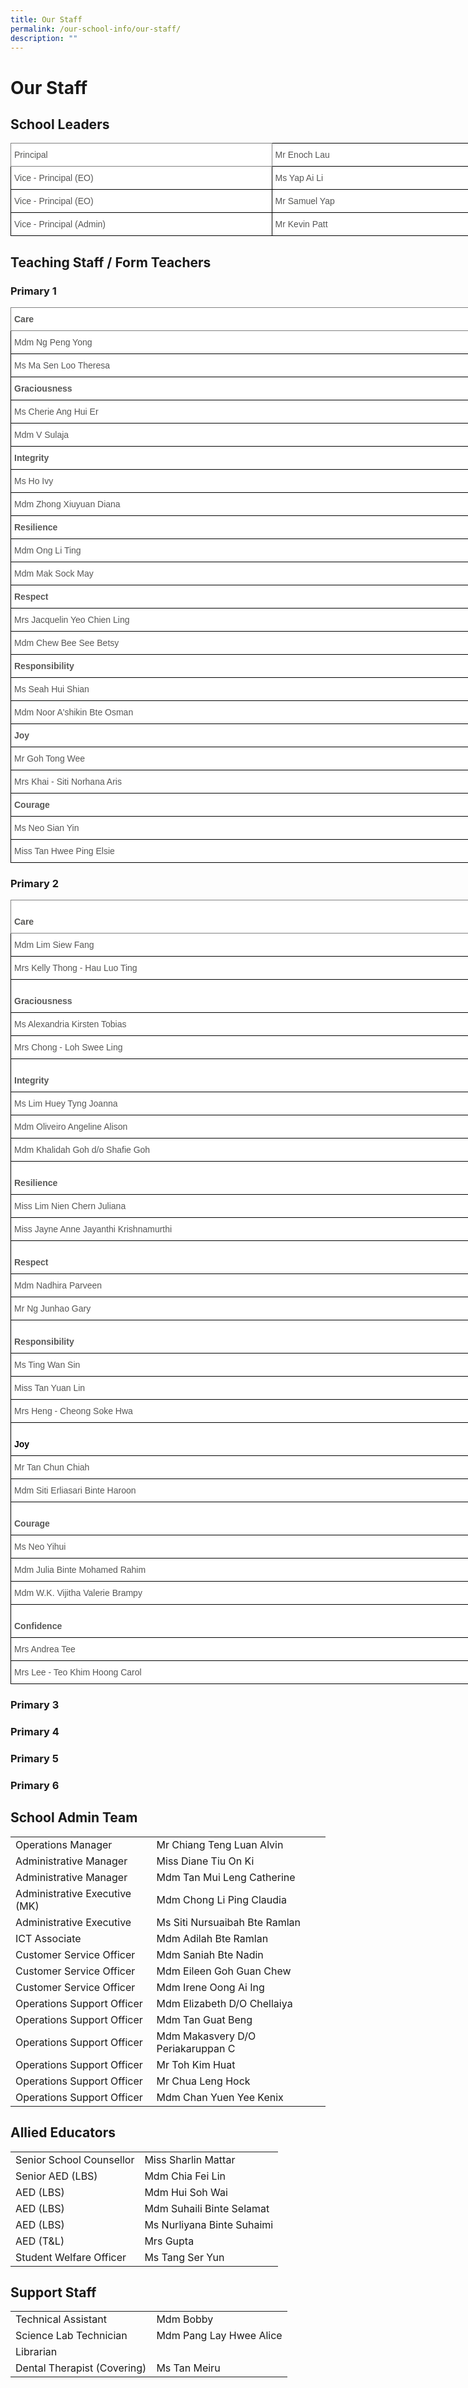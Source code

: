 ```yaml
---
title: Our Staff
permalink: /our-school-info/our-staff/
description: ""
---
```

# Our Staff

## School Leaders
<style type="text/css">
.tg  {border-collapse:collapse;border-spacing:0;}
.tg td{border-color:black;border-style:solid;border-width:1px;font-family:Arial, sans-serif;font-size:14px;
  overflow:hidden;padding:10px 5px;word-break:normal;}
.tg th{border-color:black;border-style:solid;border-width:1px;font-family:Arial, sans-serif;font-size:14px;
  font-weight:normal;overflow:hidden;padding:10px 5px;word-break:normal;}
.tg .tg-i7qw{background-color:#FFF;border-color:inherit;color:#575756;text-align:left;vertical-align:top}
.tg .tg-lnwz{background-color:#FFF;color:#575756;text-align:left;vertical-align:top}
</style>
<table class="tg" style="undefined;table-layout: fixed; width: 922px">
<colgroup>
<col style="width: 418px">
<col style="width: 504px">
</colgroup>
<thead>
  <tr>
    <th class="tg-i7qw">Principal</th>
    <th class="tg-lnwz">Mr Enoch Lau</th>
  </tr>
</thead>
<tbody>
  <tr>
    <td class="tg-lnwz">Vice - Principal (EO)</td>
    <td class="tg-lnwz">Ms Yap Ai Li</td>
  </tr>
  <tr>
    <td class="tg-lnwz">Vice - Principal (EO)</td>
    <td class="tg-lnwz">Mr Samuel Yap</td>
  </tr>
  <tr>
    <td class="tg-lnwz">Vice -  Principal (Admin)</td>
    <td class="tg-lnwz"><span style="font-weight:normal">Mr Kevin Patt</span></td>
  </tr>
</tbody>
</table>



## Teaching Staff / Form Teachers

### Primary 1
<style type="text/css">
.tg  {border-collapse:collapse;border-spacing:0;}
.tg td{border-color:black;border-style:solid;border-width:1px;font-family:Arial, sans-serif;font-size:14px;
  overflow:hidden;padding:10px 5px;word-break:normal;}
.tg th{border-color:black;border-style:solid;border-width:1px;font-family:Arial, sans-serif;font-size:14px;
  font-weight:normal;overflow:hidden;padding:10px 5px;word-break:normal;}
.tg .tg-vlif{background-color:#FFF;border-color:inherit;color:#575756;font-weight:bold;text-align:left;vertical-align:top}
.tg .tg-sna6{background-color:#FFF;color:#575756;font-weight:bold;text-align:left;vertical-align:top}
.tg .tg-lnwz{background-color:#FFF;color:#575756;text-align:left;vertical-align:top}
</style>
<table class="tg" style="undefined;table-layout: fixed; width: 847px">
<colgroup>
<col style="width: 847px">
</colgroup>
<thead>
  <tr>
    <th class="tg-vlif">Care<span style="font-weight:normal"> </span></th>
  </tr>
</thead>
<tbody>
  <tr>
    <td class="tg-lnwz"><span style="font-weight:normal">Mdm Ng Peng Yong </span></td>
  </tr>
  <tr>
    <td class="tg-lnwz"><span style="font-weight:normal">Ms Ma Sen Loo Theresa </span></td>
  </tr>
  <tr>
    <td class="tg-sna6">Graciousness <span style="font-weight:normal">   </span></td>
  </tr>
  <tr>
    <td class="tg-lnwz">Ms Cherie Ang Hui Er</td>
  </tr>
  <tr>
    <td class="tg-lnwz"><span style="font-weight:normal">Mdm V Sulaja</span></td>
  </tr>
  <tr>
    <td class="tg-sna6">Integrity <span style="font-weight:normal">  </span></td>
  </tr>
  <tr>
    <td class="tg-lnwz"><span style="font-weight:normal">Ms Ho Ivy</span></td>
  </tr>
  <tr>
    <td class="tg-lnwz">Mdm Zhong Xiuyuan Diana</td>
  </tr>
  <tr>
    <td class="tg-sna6">Resilience <span style="font-weight:normal">   </span></td>
  </tr>
  <tr>
    <td class="tg-lnwz"><span style="font-weight:normal">Mdm Ong Li Ting</span></td>
  </tr>
  <tr>
    <td class="tg-lnwz"><span style="font-weight:normal">Mdm Mak Sock May</span></td>
  </tr>
  <tr>
    <td class="tg-sna6">Respect   <span style="font-weight:normal"> </span></td>
  </tr>
  <tr>
    <td class="tg-lnwz"><span style="font-weight:normal">Mrs Jacquelin Yeo Chien Ling</span><br></td>
  </tr>
  <tr>
    <td class="tg-lnwz"><span style="font-weight:normal">Mdm Chew Bee See Betsy</span></td>
  </tr>
  <tr>
    <td class="tg-sna6">Responsibility   <span style="font-weight:normal"> </span></td>
  </tr>
  <tr>
    <td class="tg-lnwz"><span style="font-weight:normal">Ms Seah Hui Shian</span></td>
  </tr>
  <tr>
    <td class="tg-lnwz"><span style="font-weight:normal">Mdm Noor A'shikin Bte Osman</span></td>
  </tr>
  <tr>
    <td class="tg-sna6">Joy <span style="font-weight:normal">   </span></td>
  </tr>
  <tr>
    <td class="tg-lnwz"><span style="font-weight:400">Mr Goh Tong Wee</span></td>
  </tr>
  <tr>
    <td class="tg-lnwz">Mrs Khai - Siti Norhana Aris</td>
  </tr>
  <tr>
    <td class="tg-sna6">Courage <span style="font-weight:normal">   </span></td>
  </tr>
  <tr>
    <td class="tg-lnwz"><span style="font-weight:normal">Ms Neo Sian Yin</span></td>
  </tr>
  <tr>
    <td class="tg-lnwz"><span style="font-weight:normal">Miss Tan Hwee Ping Elsie</span></td>
  </tr>
</tbody>
</table>

### Primary 2
<style type="text/css">
.tg  {border-collapse:collapse;border-spacing:0;}
.tg td{border-color:black;border-style:solid;border-width:1px;font-family:Arial, sans-serif;font-size:14px;
  overflow:hidden;padding:10px 5px;word-break:normal;}
.tg th{border-color:black;border-style:solid;border-width:1px;font-family:Arial, sans-serif;font-size:14px;
  font-weight:normal;overflow:hidden;padding:10px 5px;word-break:normal;}
.tg .tg-vlif{background-color:#FFF;border-color:inherit;color:#575756;font-weight:bold;text-align:left;vertical-align:top}
.tg .tg-sna6{background-color:#FFF;color:#575756;font-weight:bold;text-align:left;vertical-align:top}
.tg .tg-lnwz{background-color:#FFF;color:#575756;text-align:left;vertical-align:top}
</style>
<table class="tg" style="undefined;table-layout: fixed; width: 1546px">
<colgroup>
<col style="width: 1546px">
</colgroup>
<thead>
  <tr>
    <th class="tg-vlif"><br>Care</th>
  </tr>
</thead>
<tbody>
  <tr>
    <td class="tg-lnwz"><span style="font-weight:normal">Mdm Lim Siew Fang</span></td>
  </tr>
  <tr>
    <td class="tg-lnwz">Mrs Kelly Thong - Hau Luo Ting</td>
  </tr>
  <tr>
    <td class="tg-sna6"> <br>Graciousness </td>
  </tr>
  <tr>
    <td class="tg-lnwz"><span style="font-weight:normal">Ms Alexandria Kirsten Tobias</span></td>
  </tr>
  <tr>
    <td class="tg-lnwz"><span style="font-weight:normal">Mrs Chong - Loh Swee Ling</span></td>
  </tr>
  <tr>
    <td class="tg-sna6"><br>Integrity<span style="font-weight:normal"> </span></td>
  </tr>
  <tr>
    <td class="tg-lnwz"><span style="font-weight:normal">Ms Lim Huey Tyng Joanna</span></td>
  </tr>
  <tr>
    <td class="tg-lnwz"><span style="font-weight:400">Mdm Oliveiro Angeline Alison</span></td>
  </tr>
  <tr>
    <td class="tg-lnwz"><span style="font-weight:normal">Mdm Khalidah Goh d/o Shafie Goh</span></td>
  </tr>
  <tr>
    <td class="tg-sna6"> <br>Resilience</td>
  </tr>
  <tr>
    <td class="tg-lnwz">Miss Lim Nien Chern Juliana</td>
  </tr>
  <tr>
    <td class="tg-lnwz"><span style="font-weight:normal">Miss Jayne Anne Jayanthi Krishnamurthi</span></td>
  </tr>
  <tr>
    <td class="tg-sna6"> <br>Respect </td>
  </tr>
  <tr>
    <td class="tg-lnwz"><span style="font-weight:normal">Mdm Nadhira Parveen</span>    </td>
  </tr>
  <tr>
    <td class="tg-lnwz"><span style="font-weight:normal">Mr Ng Junhao Gary</span></td>
  </tr>
  <tr>
    <td class="tg-sna6"><br>Responsibility </td>
  </tr>
  <tr>
    <td class="tg-lnwz"><span style="font-weight:normal">Ms Ting Wan Sin</span></td>
  </tr>
  <tr>
    <td class="tg-lnwz"><span style="font-weight:normal">Miss Tan Yuan Lin</span></td>
  </tr>
  <tr>
    <td class="tg-lnwz"><span style="font-weight:normal">Mrs Heng - Cheong Soke Hwa</span></td>
  </tr>
  <tr>
    <td class="tg-sna6"> <br><span style="color:#000">J</span><span style="color:#000;background-color:initial">oy</span></td>
  </tr>
  <tr>
    <td class="tg-lnwz">Mr Tan Chun Chiah</td>
  </tr>
  <tr>
    <td class="tg-lnwz"><span style="font-weight:normal">Mdm Siti Erliasari Binte Haroon</span></td>
  </tr>
  <tr>
    <td class="tg-sna6"> <br>Courage</td>
  </tr>
  <tr>
    <td class="tg-lnwz">Ms Neo Yihui</td>
  </tr>
  <tr>
    <td class="tg-lnwz"><span style="font-weight:normal">Mdm Julia Binte Mohamed Rahim</span></td>
  </tr>
  <tr>
    <td class="tg-lnwz"><span style="font-weight:normal">Mdm W.K. Vijitha Valerie Brampy</span></td>
  </tr>
  <tr>
    <td class="tg-sna6"> <br>Confidence</td>
  </tr>
  <tr>
    <td class="tg-lnwz"><span style="font-weight:400">Mrs Andrea Tee</span></td>
  </tr>
  <tr>
    <td class="tg-lnwz"><span style="font-weight:400">Mrs Lee -  Teo Khim Hoong Carol</span></td>
  </tr>
</tbody>
</table>



### Primary 3




### Primary 4



### Primary 5



### Primary 6




## School Admin Team

|                               |                                    |
|-------------------------------|------------------------------------|
| Operations Manager            | Mr Chiang Teng Luan Alvin          |
| Administrative Manager        | Miss Diane Tiu On Ki               |
| Administrative Manager        | Mdm Tan Mui Leng Catherine         |
| Administrative Executive (MK) | Mdm Chong Li Ping Claudia          |
| Administrative Executive      | Ms Siti Nursuaibah Bte Ramlan      |
| ICT Associate                 | Mdm Adilah Bte Ramlan              |
| Customer Service Officer      | Mdm Saniah Bte Nadin               |
| Customer Service Officer      | Mdm Eileen Goh Guan Chew           |
| Customer Service Officer      | Mdm Irene Oong Ai Ing              |
| Operations Support Officer    | Mdm Elizabeth D/O Chellaiya        |
| Operations Support Officer    | Mdm Tan Guat Beng                  |
| Operations Support Officer    | Mdm Makasvery D/O Periakaruppan C  |
| Operations Support Officer    | Mr Toh Kim Huat                    |
| Operations Support Officer    | Mr Chua Leng Hock                  |
| Operations Support Officer    | Mdm Chan Yuen Yee Kenix            |

## Allied Educators

|                          |                            |
|--------------------------|----------------------------|
| Senior School Counsellor | Miss Sharlin Mattar        |
| Senior AED (LBS)         | Mdm Chia Fei Lin           |
| AED (LBS)                | Mdm Hui Soh Wai            |
| AED (LBS)                | Mdm Suhaili Binte Selamat  |
| AED (LBS)                | Ms Nurliyana Binte Suhaimi |
| AED (T&L)                | Mrs Gupta                  |
| Student Welfare Officer  | Ms Tang Ser Yun            |

## Support Staff

|                             |                          |
|-----------------------------|--------------------------|
| Technical Assistant         | Mdm Bobby                |
| Science Lab Technician      | Mdm Pang Lay Hwee Alice  |
| Librarian                   |                          |
| Dental Therapist (Covering) | Ms Tan Meiru             |
